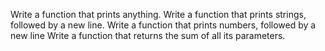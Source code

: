 Write a function that prints anything.
Write a function that prints strings, followed by a new line.
Write a function that prints numbers, followed by a new line
Write a function that returns the sum of all its parameters.
